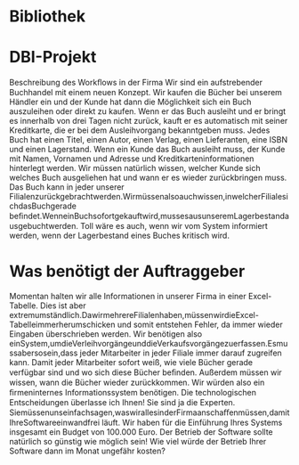 # Bibliothek
# DBI-Projekt
Beschreibung des Workﬂows in der Firma
Wir sind ein aufstrebender Buchhandel mit einem neuen Konzept. Wir kaufen die Bücher bei unserem Händler ein und der Kunde hat dann die Möglichkeit sich ein Buch auszuleihen oder direkt zu kaufen. Wenn er das Buch ausleiht und er bringt es innerhalb von drei Tagen nicht zurück, kauft er es automatisch mit seiner Kreditkarte, die er bei dem Ausleihvorgang bekanntgeben muss. Jedes Buch hat einen Titel, einen Autor, einen Verlag, einen Lieferanten, eine ISBN und einen Lagerstand. Wenn ein Kunde das Buch ausleiht muss, der Kunde mit Namen, Vornamen und Adresse und Kreditkarteninformationen hinterlegt werden. Wir müssen natürlich wissen, welcher Kunde sich welches Buch ausgeliehen hat und wann er es wieder zurückbringen muss. Das Buch kann in jeder unserer Filialenzurückgebrachtwerden.Wirmüssenalsoauchwissen,inwelcherFilialesichdasBuchgerade beﬁndet.WenneinBuchsofortgekauftwird,mussesausunseremLagerbestandausgebuchtwerden. Toll wäre es auch, wenn wir vom System informiert werden, wenn der Lagerbestand eines Buches kritisch wird.

# Was benötigt der Auftraggeber
Momentan halten wir alle Informationen in unserer Firma in einer Excel-Tabelle. Dies ist aber extremumständlich.DawirmehrereFilialenhaben,müssenwirdieExcel-Tabelleimmerherumschicken und somit entstehen Fehler, da immer wieder Eingaben überschrieben werden. Wir benötigen also einSystem,umdieVerleihvorgängeunddieVerkaufsvorgängezuerfassen.Esmussabersosein,dass jeder Mitarbeiter in jeder Filiale immer darauf zugreifen kann. Damit jeder Mitarbeiter sofort weiß, wie viele Bücher gerade verfügbar sind und wo sich diese Bücher beﬁnden. Außerdem müssen wir wissen, wann die Bücher wieder zurückkommen. Wir würden also ein ﬁrmeninternes Informationssystem benötigen. Die technologischen Entscheidungen überlasse ich Ihnen! Sie sind ja die Experten.
Siemüssenunseinfachsagen,waswirallesinderFirmaanschaﬀenmüssen,damitIhreSoftwareeinwandfrei läuft. Wir haben für die Einführung Ihres Systems insgesamt ein Budget von 100.000 Euro. Der Betrieb der Software sollte natürlich so günstig wie möglich sein! Wie viel würde der Betrieb Ihrer Software dann im Monat ungefähr kosten? 
